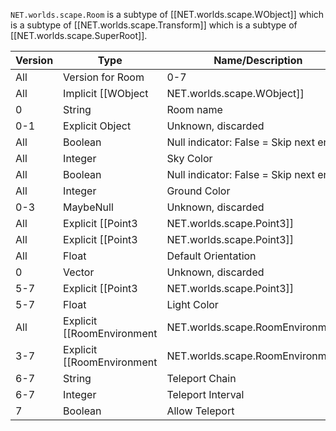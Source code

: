 `NET.worlds.scape.Room` is a subtype of [[NET.worlds.scape.WObject]] which is a subtype of [[NET.worlds.scape.Transform]] which is a subtype of [[NET.worlds.scape.SuperRoot]].

| Version | Type | Name/Description |
| --- | --- | --- |
| All | Version for Room | 0-7 |
| All | Implicit [[WObject|NET.worlds.scape.WObject]] | Includes room contents, actions, event handlers, and room name for non-0 version |
| 0 | String | Room name |
| 0-1 | Explicit Object | Unknown, discarded |
| All | Boolean | Null indicator: False = Skip next entry |
| All | Integer | Sky Color |
| All | Boolean | Null indicator: False = Skip next entry |
| All | Integer | Ground Color |
| 0-3 | MaybeNull | Unknown, discarded |
| All | Explicit [[Point3|NET.worlds.scape.Point3]] | Default Position |
| All | Explicit [[Point3|NET.worlds.scape.Point3]] | Default Orientation Axis |
| All | Float | Default Orientation |
| 0 | Vector | Unknown, discarded |
| 5-7 | Explicit [[Point3|NET.worlds.scape.Point3]] | Light Position |
| 5-7 | Float | Light Color |
| All | Explicit [[RoomEnvironment|NET.worlds.scape.RoomEnvironment]] | Environment |
| 3-7 | Explicit [[RoomEnvironment|NET.worlds.scape.RoomEnvironment]] | Infinite Background |
| 6-7 | String | Teleport Chain |
| 6-7 | Integer | Teleport Interval |
| 7 | Boolean | Allow Teleport |
